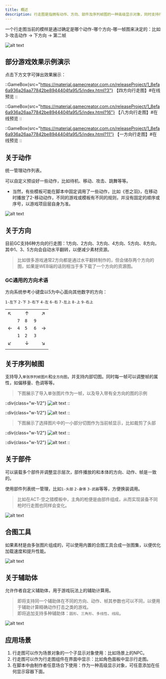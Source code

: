 ```yaml
---
title: 概述
description: 行走图是指拥有动作、方向、部件及序列帧图的一种高级显示对象，同时支持行走图辅助体。
---
```


一个行走图当前的模样是通过确定是哪个动作-哪个方向-哪一帧图来决定的：比如3-攻击动作 -> 下方向 -> 第二帧

![alt text](https://cdn.gcw.wiki.wiki/gcw/image/zh_hans/getting-started/9.avatar/1.index/image.png)

## 部分游戏效果示例演示

点击下方文字可弹出效果展示：

::GameBox{src="https://material.gamecreator.com.cn/releaseProject/1_8efa6a936a26aa77842be8944404fa95/5/index.html?3"}
【四方向行走图】#在线预览
::

::GameBox{src="https://material.gamecreator.com.cn/releaseProject/1_8efa6a936a26aa77842be8944404fa95/5/index.html?16"}
【八方向行走图】#在线预览
::

::GameBox{src="https://material.gamecreator.com.cn/releaseProject/1_8efa6a936a26aa77842be8944404fa95/5/index.html?11"}
【一方向行走图】#在线预览
::

## 关于动作

统一管理动作列表。

可以自定义预设好一些动作，比如待机、移动、攻击、跳舞等等。

- 当然，有些模板可能在脚本中固定调用了一些动作，比如《苍之羽》，在移动时播放了2-移动动作，不同的游戏或模板有不同的规则，并没有固定的顺序或序号，以游戏项目层自身为准。

![alt text](https://cdn.gcw.wiki.wiki/gcw/image/zh_hans/getting-started/9.avatar/1.index/image-1.png)

## 关于方向

目前GC支持6种方向的行走图：1方向、2方向、3方向、4方向、5方向、8方向，其中1、3、5方向会自动水平翻转，以便减少素材资源。

> 比如很多游戏通常2方向都是通过水平翻转制作的，但会储存两个方向的图，如果是WEB端的话则相当于多下载了一个方向的资源图。

### GC通用的方向术语

方向系统参考小键盘以5为中心面向其他数字的方向：

`1-左下` `2-下` `3-右下` `4-左` `6-右` `7-左上` `8-上` `9-右上`

|     |     |     |     |     |
| --- | --- | --- | --- | --- |
| ↖   |     | ↑   |     | ↗   |
|     | `7` | `8` | `9` |     |
| ←   | `4` | `5` | `6` | →   |
|     | `1` | `2` | `3` |     |
| ↙   |     | ↓   |     | ↘   |
|     |     |     |     |     |

## 关于序列帧图

支持导入`单张序列帧图片`和`全方向图`，并支持内部切图。同时每一帧可以调整帧的属性，如偏移量、色调等等。

> 下图展示了导入单张图片作为一帧，以及导入带有全方向的图的示例

::div{class="w-1/2"}
![alt text](https://cdn.gcw.wiki.wiki/gcw/image/zh_hans/getting-started/9.avatar/1.index/image-2.png)
::

::div{class="w-1/2"}
![alt text](https://cdn.gcw.wiki.wiki/gcw/image/zh_hans/getting-started/9.avatar/1.index/image-3.png)
::

> 下图展示了选择图片中的一小部分切图作为当前帧显示，比如裁剪了头部

::div{class="w-1/2"}
![alt text](https://cdn.gcw.wiki.wiki/gcw/image/zh_hans/getting-started/9.avatar/1.index/image-4.png)
::

::div{class="w-1/2"}
![alt text](https://cdn.gcw.wiki.wiki/gcw/image/zh_hans/getting-started/9.avatar/1.index/image-5.png)
::

## 关于部件

可以装载多个部件并调整显示层次，部件播放的和本体的方向、动作、帧是一致的。

使用部件列表统一管理，比如`1-头部` `2-身体` `3-武器`等等，方便换装调用。

> 比如在ACT-空之猎模板中，主角的枪便是由部件组成，从而实现装备不同枪时行走图也同样会变化。

![alt text](https://cdn.gcw.wiki.wiki/gcw/image/zh_hans/getting-started/9.avatar/1.index/image-6.png)

## 合图工具

如果素材是由多张图片组成的，可以使用内置的合图工具合成一张图集，以便优化加载速度和提升性能。

![alt text](https://cdn.gcw.wiki.wiki/gcw/image/zh_hans/getting-started/9.avatar/1.index/image-7.png)

## 关于辅助体

允许作者自定义辅助体，用于游戏玩法上的辅助计算用。

> 即将支持同一个辅助体在不同的方向、动作、帧其参数也可以不同，以便用于辅助计算精确动作打击之类的游戏。
> <br>即将追加支持多种辅助体：`圆形`、`三角形`、`多线性`、`线段`。

![alt text](https://cdn.gcw.wiki.wiki/gcw/image/zh_hans/getting-started/9.avatar/1.index/image-8.png)

## 应用场景

1. 行走图可以作为场景对象的一个子显示对象使用：比如场景上的NPC。
2. 行走图可以作为行走图组件在界面中显示：比如角色面板中显示行走图。
3. 在脚本中由制作者任意场合下使用：作为一种高级显示对象，可任意添加在任何显示容器下面。

<!-- ## 参考资料

- [API-单机版-客户端行走图: Avatar](/zh_hans/library/2d/client/avatar)
- [API-单机版-客户端行走图界面组件: UIAvatar](/zh_hans/library/2d/client/interface/uiavatar)
- [API-单机版-客户端行走图动作数据: AvatarAction](/zh_hans/library/2d/client/data/avataraction)
- [API-单机版-客户端行走图帧图像数据: AvatarFrameImage](/zh_hans/library/2d/client/data/avatarframeimage)
- [API-单机版-客户端行走图辅助体数据: AvatarRefObj](/zh_hans/library/2d/client/data/avatarrefobj)
- [API-网络版-客户端行走图: Avatar](/zh_hans/library/2dnetwork/client/avatar)
- [API-网络版-客户端行走图界面组件: UIAvatar](/zh_hans/library/2dnetwork/client/interface/uiavatar)
- [API-网络版-客户端行走图动作数据: AvatarAction](/zh_hans/library/2dnetwork/client/data/avataraction)
- [API-网络版-客户端行走图帧图像数据: AvatarFrameImage](/zh_hans/library/2dnetwork/client/data/avatarframeimage)
- [API-网络版-客户端行走图辅助体数据: AvatarRefObj](/zh_hans/library/2dnetwork/client/data/avatarrefobj) -->
